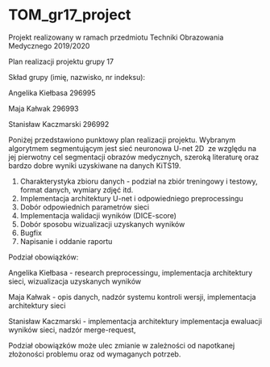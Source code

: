 # TOM_gr17_project

Projekt realizowany w ramach przedmiotu Techniki Obrazowania Medycznego 2019/2020

Plan realizacji projektu grupy 17

Skład grupy (imię, nazwisko, nr indeksu):

Angelika Kiełbasa 296995

Maja Kałwak 296993

Stanisław Kaczmarski 296992

Poniżej przedstawiono punktowy plan realizacji projektu. Wybranym algorytmem
segmentującym jest sieć neuronowa U-net 2D ​ ze względu na jej pierwotny cel segmentacji
obrazów medycznych, szeroką literaturę oraz bardzo dobre wyniki uzyskiwane na danych
KiTS19.

1. Charakterystyka zbioru danych - podział na zbiór treningowy i testowy, format
danych, wymiary zdjęć itd. ​ 
2. Implementacja architektury U-net i odpowiedniego preprocessingu ​ 
3. Dobór odpowiednich parametrów sieci ​ 
4. Implementacja walidacji wyników (DICE-score) ​ 
5. Dobór sposobu wizualizacji uzyskanych wyników
6. Bugfix
7. Napisanie i oddanie raportu ​ 

Podział obowiązków:

Angelika Kiełbasa - research preprocessingu, implementacja architektury sieci, wizualizacja
uzyskanych wyników

Maja Kałwak - opis danych, nadzór systemu kontroli wersji, implementacja architektury sieci

Stanisław Kaczmarski - implementacja architektury
implementacja ewaluacji wyników
sieci, nadzór merge-request,

Podział obowiązków może ulec zmianie w zależności od napotkanej złożoności problemu oraz
od wymaganych potrzeb.
